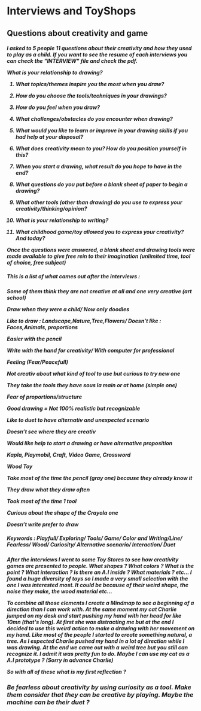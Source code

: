 <h1>Interviews and ToyShops</h1>

<h2>Questions about creativity and game

<h5> I asked to 5 people 11 questions about their creativity and how they used to play as a child. If you want to see the resume of each interviews you can check the "INTERVIEW" file and check the pdf.<h/5>

  

<p>What is your relationship to drawing?

  

1. What topics/themes inspire you the most when you draw?

2. How do you choose the tools/techniques in your drawings?

3. How do you feel when you draw?

4. What challenges/obstacles do you encounter when drawing?

5. What would you like to learn or improve in your drawing skills if you had help at your disposal?

6. What does creativity mean to you? How do you position yourself in this?

7. When you start a drawing, what result do you hope to have in the end?

8. What questions do you put before a blank sheet of paper to begin a drawing?

9. What other tools (other than drawing) do you use to express your creativity/thinking/opinion?

10. What is your relationship to writing?

11. What childhood game/toy allowed you to express your creativity? And today?</p>

  

<p> Once the questions were answered, a blank sheet and drawing tools were made available to give free rein to their imagination (unlimited time, tool of choice, free subject)</p>

  

<h5>This is a list of what cames out after the interviews :</h5>

<p>Some of them think they are not creative at all and one very creative (art school)</p>  <p>Draw when they were a child/ Now only doodles</p>

<p>Like to draw : Landscape,Nature,Tree,Flowers/ Doesn’t like : Faces,Animals, proportions</p>  <p>Easier with the pencil</p><p>Write with the hand for creativity/ With computer for professional</p><p>Feeling (Fear/Peacefull)</p>

<p>Not creativ about what kind of tool to use but curious to try new one</p>

<p>They take the tools they have sous la main or at home (simple one)</p>

<p>Fear of proportions/structure</p><p>Good drawing = Not 100% realistic but recognizable</p><p>Like to duet to have alternativ and unexpected scenario</p>

<p>Doesn’t see where they are creativ</p><p>Would like help to start a drawing or have alternative proposition</p><p>Kapla, Playmobil, Craft, Video Game, Crossword</p><p>Wood Toy</p><p>Take most of the time the pencil (gray one) because they already know it</p><p>They draw what they draw often</p>

<p>Took most of the time 1 tool</p><p>Curious about the shape of the Crayola one</p><p>Doesn’t write prefer to draw</p>

  

<h5>Keywords : Playfull/ Exploring/ Tools/ Game/ Color and Writing/Line/ Fearless/ Wood/ Curiosity/ Alternative scenario/ Interaction/ Duet</h5>

  

<p> After the interviews I went to some Toy Stores to see how creativity games are presented to people. What shapes ? What colors ? What is the point ? What interaction ? Is there an A.I inside ? What materials ? etc... I found a huge diversity of toys so I made a very small selection with the one I was interested most. It could be because of their weird shape, the noise they make, the wood material etc...</p><p> To combine all those elements I create a Mindmap to see a beginning of a direction than I can work with. At the same moment my cat Charlie jumped on my desk and start pushing my hand with  her head for like 10mn (that's long). At first she was distracting me but at the end I decided to use this weird action to make a drawing with her movement on my hand. Like most of the people I started to create something natural, a tree. As I espected Charlie pushed my hand in a lot of direction while I was drawing. At the end we came out with a weird tree but you still can recognize it. I admit it was pretty fun to do. Maybe I can use my cat as a A.I  prototype ? (Sorry in advance Charlie)</p>

<p>So with all of these what is my first reflection ? </p>
<h3>Be fearless about creativity by using curiosity as a tool. Make them consider that they can be creative by playing. Maybe the machine can be their duet ?</h3>